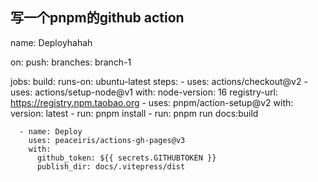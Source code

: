 ## 写一个pnpm的github action
name: Deployhahah

on:
  push:
    branches:
      branch-1

jobs:
  build:
    runs-on: ubuntu-latest
    steps:
      - uses: actions/checkout@v2
      - uses: actions/setup-node@v1
        with:
          node-version: 16
          registry-url: https://registry.npm.taobao.org
      - uses: pnpm/action-setup@v2
        with:
          version: latest
      - run: pnpm install
      - run: pnpm run docs:build
      
      - name: Deploy
        uses: peaceiris/actions-gh-pages@v3
        with:
          github_token: ${{ secrets.GITHUBTOKEN }}
          publish_dir: docs/.vitepress/dist
